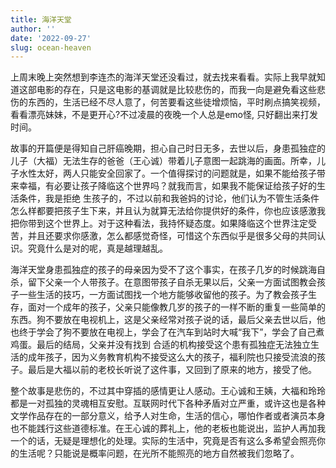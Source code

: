 ```yaml
---
title: 海洋天堂
author: ''
date: '2022-09-27'
slug: ocean-heaven
---
```


上周末晚上突然想到李连杰的海洋天堂还没看过，就去找来看看。实际上我早就知道这部电影的存在，只是这电影的基调就是比较悲伤的，而我一向是避免看这些悲伤的东西的，生活已经不尽人意了，何苦要看这些徒增烦恼，平时刷点搞笑视频，看看漂亮妹妹，不是更开心?不过凌晨的夜晚一个人总是emo怪, 只好翻出来打发时间。

故事的开篇便是得知自己肝癌晚期，担心自己时日无多，去世以后，身患孤独症的儿子（大福）无法生存的爸爸（王心诚）带着儿子意图一起跳海的画面。所幸，儿子水性太好，两人只能安全回家了。一个值得探讨的问题就是，如果不能给孩子带来幸福，有必要让孩子降临这个世界吗？就我而言，如果我不能保证给孩子好的生活条件，我是拒绝
生孩子的，不过以前和我爸妈的讨论，他们认为不管生活条件怎么样都要把孩子生下来，并且认为就算无法给你提供好的条件，你也应该感激我把你带到这个世界上。对于这种看法，我持怀疑态度。如果降临这个世界注定受苦，并且还要求你感激，怎么都感觉奇怪，可惜这个东西似乎是很多父母的共同认识。究竟什么是对的呢，真是越理越乱。

海洋天堂身患孤独症的孩子的母亲因为受不了这个事实，在孩子几岁的时候跳海自杀，留下父亲一个人带孩子。在意图带孩子自杀无果以后，父亲一方面试图教会孩子一些生活的技巧，一方面试图找一个地方能够收留他的孩子。为了教会孩子生存，面对一个成年的孩子，父亲只能像教几岁的孩子的一样不断的重复一些简单的东西。狗不要放在电视机上，这是父亲经常对孩子说的话，最后父亲去世以后，他也终于学会了狗不要放在电视上，学会了在汽车到站时大喊“我下”，学会了自己煮鸡蛋。最后的结局，父亲并没有找到
合适的机构接受这个患有孤独症无法独立生活的成年孩子，因为义务教育机构不接受这么大的孩子，福利院也只接受流浪的孩子。最后是大福以前的老校长听说了这件事，又回到了原来的地方，接受了他。

整个故事是悲伤的，不过其中穿插的感情更让人感动。王心诚和王姨，大福和玲玲都是一对孤独的灵魂相互安慰。互联网时代下各种矛盾对立严重，或许这也是各种文学作品存在的一部分意义，给予人对生命，生活的信心，哪怕作者或者演员本身也不能践行这些道德标准。在王心诚的葬礼上，他的老板也能说出，监护人再加我一个的话，无疑是理想化的处理。实际的生活中，究竟是否有这么多希望会照亮你的生活呢？只能说是概率问题，在光所不能照亮的地方自然被我们忽略了。


